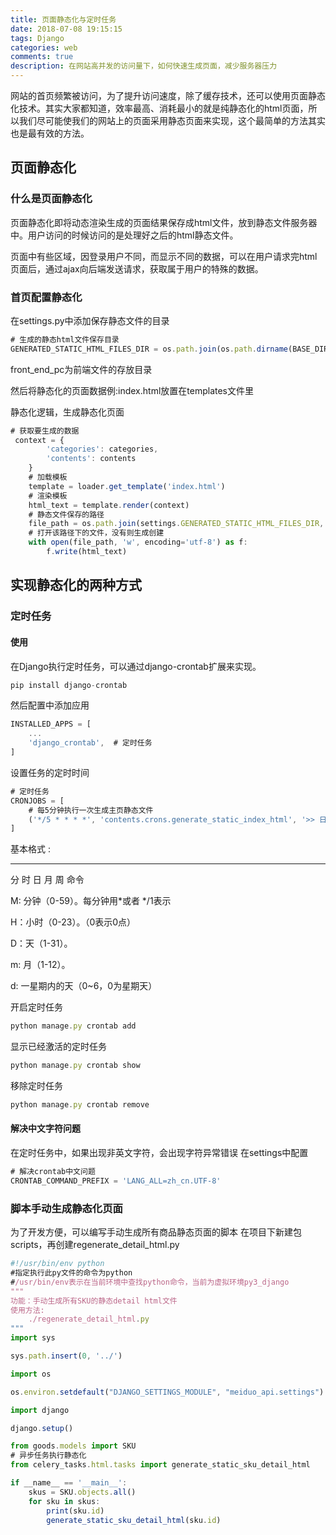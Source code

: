 ```yaml
---
title: 页面静态化与定时任务
date: 2018-07-08 19:15:15
tags: Django
categories: web
comments: true
description: 在网站高并发的访问量下，如何快速生成页面，减少服务器压力
---
```

网站的首页频繁被访问，为了提升访问速度，除了缓存技术，还可以使用页面静态化技术。其实大家都知道，效率最高、消耗最小的就是纯静态化的html页面，所以我们尽可能使我们的网站上的页面采用静态页面来实现，这个最简单的方法其实也是最有效的方法。

## 页面静态化

### 什么是页面静态化

页面静态化即将动态渲染生成的页面结果保存成html文件，放到静态文件服务器中。用户访问的时候访问的是处理好之后的html静态文件。

页面中有些区域，因登录用户不同，而显示不同的数据，可以在用户请求完html页面后，通过ajax向后端发送请求，获取属于用户的特殊的数据。

### 首页配置静态化

在settings.py中添加保存静态文件的目录

``` javascript
# 生成的静态html文件保存目录
GENERATED_STATIC_HTML_FILES_DIR = os.path.join(os.path.dirname(BASE_DIR), 'front_end_pc')
```
front_end_pc为前端文件的存放目录

然后将静态化的页面数据例:index.html放置在templates文件里

静态化逻辑，生成静态化页面

``` javascript
# 获取要生成的数据
 context = {
        'categories': categories,
        'contents': contents
    }
	# 加载模板
    template = loader.get_template('index.html')
	# 渲染模板
    html_text = template.render(context)
	# 静态文件保存的路径
    file_path = os.path.join(settings.GENERATED_STATIC_HTML_FILES_DIR, 'index.html')
	# 打开该路径下的文件，没有则生成创建
    with open(file_path, 'w', encoding='utf-8') as f:
        f.write(html_text)
```
## 实现静态化的两种方式

### 定时任务

#### 使用

在Django执行定时任务，可以通过django-crontab扩展来实现。

``` javascript
pip install django-crontab
```
然后配置中添加应用

``` javascript
INSTALLED_APPS = [
    ...
    'django_crontab',  # 定时任务
]
```
设置任务的定时时间

``` javascript
# 定时任务
CRONJOBS = [
    # 每5分钟执行一次生成主页静态文件
    ('*/5 * * * *', 'contents.crons.generate_static_index_html', '>> 日志路径/logs/crontab.log')
]
```
基本格式 :

* * * * *

分 时 日 月 周      命令

M: 分钟（0-59）。每分钟用*或者 */1表示

H：小时（0-23）。（0表示0点）

D：天（1-31）。

m: 月（1-12）。

d: 一星期内的天（0~6，0为星期天）

开启定时任务

``` javascript
python manage.py crontab add
```
显示已经激活的定时任务

``` javascript
python manage.py crontab show
```
移除定时任务

``` javascript
python manage.py crontab remove
```

#### 解决中文字符问题
在定时任务中，如果出现非英文字符，会出现字符异常错误
在settings中配置
``` javascript
# 解决crontab中文问题
CRONTAB_COMMAND_PREFIX = 'LANG_ALL=zh_cn.UTF-8'
```

### 脚本手动生成静态化页面
为了开发方便，可以编写手动生成所有商品静态页面的脚本 在项目下新建包scripts，再创建regenerate_detail_html.py

``` javascript
#!/usr/bin/env python
#指定执行此py文件的命令为python
#/usr/bin/env表示在当前环境中查找python命令，当前为虚拟环境py3_django
"""
功能：手动生成所有SKU的静态detail html文件
使用方法:
    ./regenerate_detail_html.py
"""
import sys

sys.path.insert(0, '../')

import os

os.environ.setdefault("DJANGO_SETTINGS_MODULE", "meiduo_api.settings")

import django

django.setup()

from goods.models import SKU
# 异步任务执行静态化
from celery_tasks.html.tasks import generate_static_sku_detail_html

if __name__ == '__main__':
    skus = SKU.objects.all()
    for sku in skus:
        print(sku.id)
        generate_static_sku_detail_html(sku.id)
```
